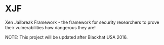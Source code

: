 # XJF
Xen Jailbreak Framework - the framework for security researchers to prove their vulnerabilities how dangerous they are!

NOTE: This project will be updated after Blackhat USA 2016.
